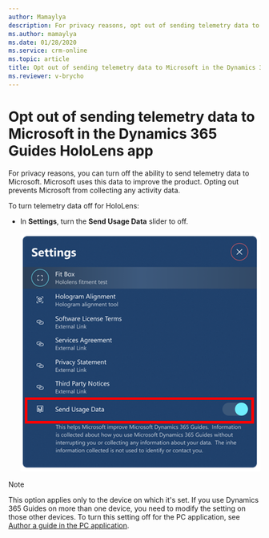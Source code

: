 ```yaml
---
author: Mamaylya
description: For privacy reasons, opt out of sending telemetry data to Microsoft in the Dynamics 365 Guides HoloLens app
ms.author: mamaylya
ms.date: 01/28/2020
ms.service: crm-online
ms.topic: article
title: Opt out of sending telemetry data to Microsoft in the Dynamics 365 Guides HoloLens app
ms.reviewer: v-brycho
---
```


# Opt out of sending telemetry data to Microsoft in the Dynamics 365 Guides HoloLens app

For privacy reasons, you can turn off the ability to send telemetry data to Microsoft. Microsoft uses this data to improve the product. Opting out prevents Microsoft from collecting any activity data.

To turn telemetry data off for HoloLens:

- In **Settings**, turn the **Send Usage Data** slider to off.

    ![Send Usage Data setting](media/send-usage-data.PNG "Send Usage Data setting")
    
> [!NOTE]
> This option applies only to the device on which it's set. If you use Dynamics 365 Guides on more than one device, you need to modify the setting on those other devices. To turn this setting off for the PC application, see [Author a guide in the PC application](pc-authoring.md). 


